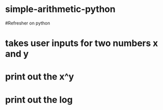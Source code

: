 # simple-arithmetic-python

#Refresher on python

# takes user inputs for two numbers x and y 
# print out the x^y
# print out the log
